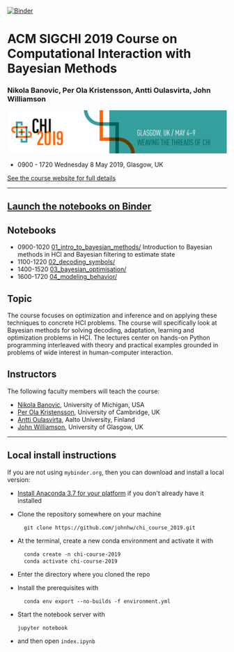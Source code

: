
[![Binder](http://mybinder.org/badge_logo.svg)](http://beta.mybinder.org/v2/gh/johnhw/chi_course_2019/master)

# ACM SIGCHI 2019 Course on Computational Interaction with Bayesian Methods
### Nikola Banovic, Per Ola Kristensson, Antti Oulasvirta, John Williamson

<img src="imgs/chi2019_logo_final.png">

* 0900 - 1720 Wednesday 8 May 2019, Glasgow, UK

[See the course website for full details](http://pokristensson.com/chicourse19/)

----

## [Launch the notebooks on Binder](http://beta.mybinder.org/v2/gh/johnhw/chi_course_2019/master)


## Notebooks

* 0900-1020 [01_intro_to_bayesian_methods/](/1_intro_to_bayesian_methods/Introduction_to_Bayesian_Methods_in_HCI.ipynb) Introduction to Bayesian methods in HCI and Bayesian filtering to estimate state
* 1100-1220 [02_decoding_symbols/](/2_decoding_symbols/decoding_symbols.ipynb)
* 1400-1520 [03_bayesian_optimisation/](/3_bayesian_optimisation/bayesian_optimisation.ipynb)
* 1600-1720 [04_modeling_behavior/](/4_modeling_behavior/modeling_behavior.ipynb)
    
## Topic
The course focuses on optimization and inference and on applying these techniques to concrete HCI problems. The course will specifically look at Bayesian methods for solving decoding, adaptation, learning and optimization problems in HCI. The lectures center on hands-on Python programming interleaved with theory and practical examples grounded in problems of wide interest in human-computer interaction.

## Instructors
The following faculty members will teach the course:

* [Nikola Banovic](http://www.nikolabanovic.net/), University of Michigan, USA
* [Per Ola Kristensson](http://pokristensson.com/), University of Cambridge, UK
* [Antti Oulasvirta](http://users.comnet.aalto.fi/oulasvir/), Aalto University, Finland
* [John Williamson](http://www.dcs.gla.ac.uk/~jhw/), University of Glasgow, UK    

---

## Local install instructions
If you are not using `mybinder.org`, then you can download and install a local version:

* [Install Anaconda 3.7 for your platform](https://www.anaconda.com/distribution/) if you don't already have it installed

* Clone the repository somewhere on your machine

        git clone https://github.com/johnhw/chi_course_2019.git

* At the terminal, create a new conda environment and activate it with

        conda create -n chi-course-2019
        conda activate chi-course-2019
        
* Enter the directory where you cloned the repo
* Install the prerequisites with 
    
        conda env export --no-builds -f environment.yml
* Start the notebook server with 

      jupyter notebook
    
* and then open `index.ipynb`
